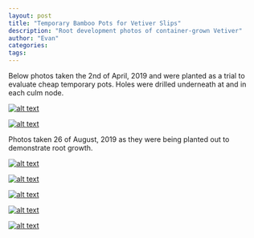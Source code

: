 ```yaml
---
layout: post
title: "Temporary Bamboo Pots for Vetiver Slips"
description: "Root development photos of container-grown Vetiver"
author: "Evan"
categories: 
tags: 
---
```

Below photos taken the 2nd of April, 2019 and were planted as a trial to evaluate cheap temporary pots. Holes were drilled underneath at and in each culm node.

[![alt text](https://i.imgur.com/fX7iGO4.jpg "Bamboo pot")](https://u.teknik.io/Z0IfE.jpg)

[![alt text](https://i.imgur.com/hBN03TE.jpg "Bamboo pot")](https://u.teknik.io/LBiLB.jpg)

Photos taken 26 of August, 2019 as they were being planted out to demonstrate root growth.

[![alt text](https://i.imgur.com/YgZsf5t.jpg "Bamboo pot")](https://u.teknik.io/V5yLM.jpg)

[![alt text](https://i.imgur.com/dlFjiSN.jpg "Bamboo pot")](https://u.teknik.io/G9rXf.jpg)

[![alt text](https://i.imgur.com/rZJrytZ.jpg "Bamboo pot")](https://u.teknik.io/G3Cme.jpg)

[![alt text](https://i.imgur.com/SqdXHhk.jpg "Bamboo pot")](https://u.teknik.io/q2kfQ.jpg)

[![alt text](https://i.imgur.com/wQ4VhEV.jpg "Bamboo pot")](https://u.teknik.io/Tvjma.jpg)